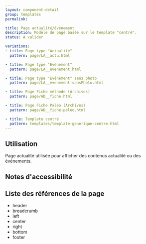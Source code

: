 ```yaml
---
layout: component-detail
group: templates
permalink:

title: Page actualité/événement
description: Modèle de page basée sur le template "centré".
status: A valider

variations:
- title: Page type "Actualité"
  pattern: page/LA__actu.html

- title: Page type "Evénement"
  pattern: page/LA__evenement.html

- title: Page type "Evénement" sans photo
  pattern: page/LA__evenement-sansPhoto.html

- title: Page Fiche méthode (Archives)
  pattern: page/AD__fiche.html

- title: Page Fiche Paléo (Archives)
  pattern: page/AD__fiche-paleo.html

- title: Template centré
  pattern: templates/template-generique-centre.html
---
```

## Utilisation

Page actualité utilisée pour afficher des contenus actualité ou des événements.

## Notes d'accessibilité



## Liste des références de la page

* header
* breadcrumb
* left
* center
* right
* bottom
* footer
